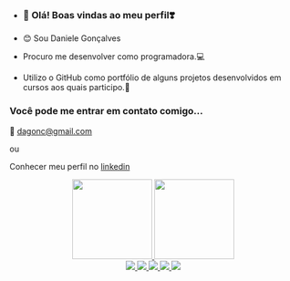 -  ###  🔭 Olá! Boas vindas ao meu perfil❣️

- 😊 Sou Daniele Gonçalves 
- Procuro me desenvolver como programadora.💻
- Utilizo o GitHub como portfólio de alguns projetos desenvolvidos em cursos aos quais participo.📑

### Você pode me entrar em contato comigo...

📧 dagonc@gmail.com

ou

Conhecer meu perfil no [linkedin](https://www.linkedin.com/in/daniele-gon%C3%A7alves-31692433?lipi=urn%3Ali%3Apage%3Ad_flagship3_profile_view_base_contact_details%3BflgtIpoKRJSWfb4aJlMgtg%3D%3D)
  

<div align="center">
  <a href="https://github.com/danigonc">
  <img height="140em" src="https://github-readme-stats.vercel.app/api?username=danigonc&show_icons=true&theme=radical&include_all_commits=true&count_private=true"/>
  <img height="140em" src="https://github-readme-stats.vercel.app/api/top-langs/?username=danigonc&layout=compact&langs_count=7&theme=radical"/>
</div>
  
  <div align="center"; "down"> 
  <img src="https://img.shields.io/badge/Python-FFD43B?style=for-the-badge&logo=python&logoColor=blue"/>  
  <img src="https://img.shields.io/badge/HTML5-E34F26?style=for-the-badge&logo=html5&logoColor=white"/>
  <img src="https://img.shields.io/badge/CSS3-1572B6?style=for-the-badge&logo=css3&logoColor=white"/>  
  <img src="https://img.shields.io/badge/JavaScript-323330?style=for-the-badge&logo=javascript&logoColor=F7DF1E"/>
  <img src="https://img.shields.io/badge/Scratch-4D97FF?style=for-the-badge&logo=Scratch&logoColor=white"/>
  
</div>





